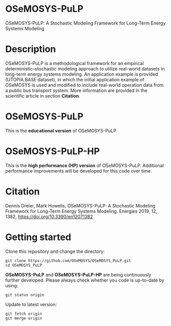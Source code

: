 # OSeMOSYS-PuLP
OSeMOSYS-PuLP: A Stochastic Modeling Framework for Long-Term Energy Systems Modeling

# Description
OSeMOSYS-PuLP is a methodological framework for an empirical deterministic–stochastic modeling approach to utilize real-world datasets in long-term energy systems modeling. An application example is provided (UTOPIA BASE dataset), in which the initial application example of OSeMOSYS is used and modified to include real-world operation data from a public bus transport system. More information are provided in the scientific article in section **Citation**.

# OSeMOSYS-PuLP
This is the **educational version** of OSeMOSYS-PuLP

# OSeMOSYS-PuLP-HP
This is the **high performance (HP) version** of OSeMOSYS-PuLP.
Additional performance improvements will be developed for this code over time.

# Citation
Dennis Dreier, Mark Howells, OSeMOSYS-PuLP: A Stochastic Modeling Framework for Long-Term Energy Systems Modeling. Energies 2019, 12, 1382, https://doi.org/10.3390/en12071382

# Getting started
Clone this repository and change the directory:

    git clone https://github.com/OSeMOSYS/OSeMOSYS_PuLP.git
    cd OSeMOSYS_PuLP

**OSeMOSYS-PuLP** and **OSeMOSYS-PuLP-HP** are being continuously further developed. Please always check whether you code is up-to-date by using:
    
    git status origin

Update to latest version:

    git fetch origin
    git merge origin

    